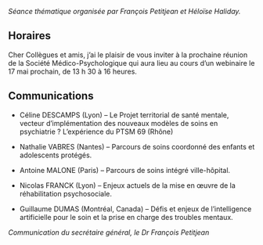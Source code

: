 _Séance thématique organisée par François Petitjean et Héloïse Haliday._

## Horaires

Cher Collègues et amis, j’ai le plaisir de vous inviter à la prochaine réunion de la Société Médico-Psychologique qui aura lieu
au cours d’un webinaire le 17 mai prochain, de 13 h 30 à 16 heures.

## Communications

- Céline DESCAMPS (Lyon) – Le Projet territorial de santé mentale, vecteur d’implémentation des
nouveaux modèles de soins en psychiatrie ? L’expérience du PTSM 69 (Rhône)

- Nathalie VABRES (Nantes) – Parcours de soins coordonné des enfants et adolescents protégés.

- Antoine MALONE (Paris) – Parcours de soins intégré ville-hôpital.

- Nicolas FRANCK (Lyon) – Enjeux actuels de la mise en œuvre de la réhabilitation psychosociale.

- Guillaume DUMAS (Montréal, Canada) – Défis et enjeux de l’intelligence artificielle pour le soin et la
prise en charge des troubles mentaux.

_Communication du secrétaire général, le Dr François Petitjean_
